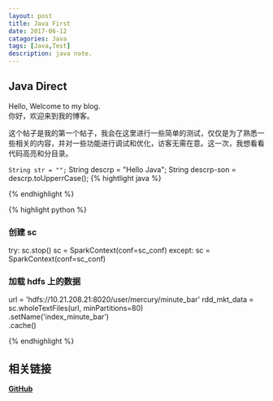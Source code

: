 ```yaml
---
layout: post
title: Java First
date: 2017-06-12
catagories: Java
tags: [Java,Test]
description: java note.
---
```



##  Java Direct
Hello, Welcome to my blog.  
你好，欢迎来到我的博客。

这个帖子是我的第一个帖子，我会在这里进行一些简单的测试，仅仅是为了熟悉一些相关的内容，并对一些功能进行调试和优化，访客无需在意。这一次，我想看看代码高亮和分目录。

`String str = "";`
	String descrp = "Hello Java";
	String descrp-son = descrp.toUpperrCase();
{% hightlight java %}

{% endhighlight %}

{% highlight python %}

### 创建 sc
try:
    sc.stop()
    sc = SparkContext(conf=sc_conf)
except:
    sc = SparkContext(conf=sc_conf)

### 加载 hdfs 上的数据
url = 'hdfs://10.21.208.21:8020/user/mercury/minute_bar'
rdd_mkt_data = sc.wholeTextFiles(url, minPartitions=80) \
                 .setName('index_minute_bar') \
                 .cache()

{% endhighlight %}



##  相关链接
**[GitHub](https://github.com/huameicc)**
